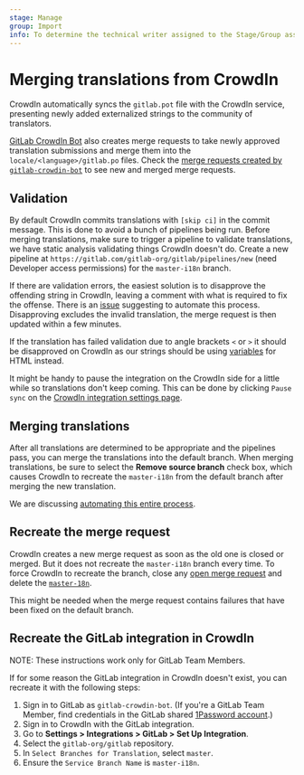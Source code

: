 ```yaml
---
stage: Manage
group: Import
info: To determine the technical writer assigned to the Stage/Group associated with this page, see https://about.gitlab.com/handbook/engineering/ux/technical-writing/#assignments
---
```


# Merging translations from CrowdIn

CrowdIn automatically syncs the `gitlab.pot` file with the CrowdIn service, presenting
newly added externalized strings to the community of translators.

[GitLab CrowdIn Bot](https://gitlab.com/gitlab-crowdin-bot) also creates merge requests
to take newly approved translation submissions and merge them into the `locale/<language>/gitlab.po`
files. Check the [merge requests created by `gitlab-crowdin-bot`](https://gitlab.com/gitlab-org/gitlab/-/merge_requests?scope=all&utf8=%E2%9C%93&state=opened&author_username=gitlab-crowdin-bot)
to see new and merged merge requests.

## Validation

By default CrowdIn commits translations with `[skip ci]` in the commit
message. This is done to avoid a bunch of pipelines being run. Before
merging translations, make sure to trigger a pipeline to validate
translations, we have static analysis validating things CrowdIn
doesn't do. Create a new pipeline at `https://gitlab.com/gitlab-org/gitlab/pipelines/new`
(need Developer access permissions) for the `master-i18n` branch.

If there are validation errors, the easiest solution is to disapprove
the offending string in CrowdIn, leaving a comment with what is
required to fix the offense. There is an
[issue](https://gitlab.com/gitlab-org/gitlab/-/issues/23256)
suggesting to automate this process. Disapproving excludes the
invalid translation, the merge request is then updated within a few
minutes.

If the translation has failed validation due to angle brackets `<` or `>`
it should be disapproved on CrowdIn as our strings should be
using [variables](externalization.md#html) for HTML instead.

It might be handy to pause the integration on the CrowdIn side for a
little while so translations don't keep coming. This can be done by
clicking `Pause sync` on the [CrowdIn integration settings
page](https://translate.gitlab.com/project/gitlab-ee/settings#integration).

## Merging translations

After all translations are determined to be appropriate and the pipelines pass,
you can merge the translations into the default branch. When merging translations,
be sure to select the **Remove source branch** check box, which causes CrowdIn
to recreate the `master-i18n` from the default branch after merging the new
translation.

We are discussing [automating this entire process](https://gitlab.com/gitlab-org/gitlab/-/issues/19896).

## Recreate the merge request

CrowdIn creates a new merge request as soon as the old one is closed
or merged. But it does not recreate the `master-i18n` branch every
time. To force CrowdIn to recreate the branch, close any [open merge
request](https://gitlab.com/gitlab-org/gitlab/-/merge_requests?scope=all&utf8=%E2%9C%93&state=opened&author_username=gitlab-crowdin-bot)
and delete the
[`master-18n`](https://gitlab.com/gitlab-org/gitlab/-/branches/all?utf8=✓&search=master-i18n).

This might be needed when the merge request contains failures that
have been fixed on the default branch.

## Recreate the GitLab integration in CrowdIn

NOTE:
These instructions work only for GitLab Team Members.

If for some reason the GitLab integration in CrowdIn doesn't exist, you can
recreate it with the following steps:

1. Sign in to GitLab as `gitlab-crowdin-bot`. (If you're a GitLab Team Member,
   find credentials in the GitLab shared
   [1Password account](https://about.gitlab.com/handbook/security/#1password-for-teams).)
1. Sign in to CrowdIn with the GitLab integration.
1. Go to **Settings > Integrations > GitLab > Set Up Integration**.
1. Select the `gitlab-org/gitlab` repository.
1. In `Select Branches for Translation`, select `master`.
1. Ensure the `Service Branch Name` is `master-i18n`.
